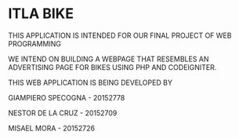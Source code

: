 # ITLA BIKE
THIS APPLICATION IS INTENDED FOR OUR FINAL PROJECT OF WEB PROGRAMMING

WE INTEND ON BUILDING A WEBPAGE THAT RESEMBLES AN ADVERTISING PAGE FOR BIKES USING PHP AND CODEIGNITER.

THIS WEB APPLICATION IS BEING DEVELOPED BY

GIAMPIERO SPECOGNA  - 20152778

NESTOR DE LA CRUZ   - 20152709

MISAEL MORA         - 20152726

